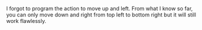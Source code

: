 I forgot to program the action to move up and left.
From what I know so far, you can only move down and right from top left to bottom right but it will still work flawlessly.
